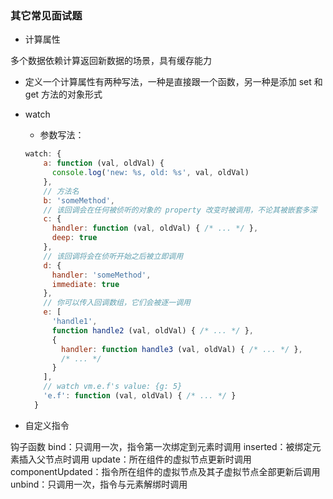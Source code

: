 ### 其它常见面试题

* 计算属性

多个数据依赖计算返回新数据的场景，具有缓存能力

  * 定义一个计算属性有两种写法，一种是直接跟一个函数，另一种是添加 set 和 get 方法的对象形式

* watch

  * 参数写法：

  ```js
  watch: {
      a: function (val, oldVal) {
        console.log('new: %s, old: %s', val, oldVal)
      },
      // 方法名
      b: 'someMethod',
      // 该回调会在任何被侦听的对象的 property 改变时被调用，不论其被嵌套多深
      c: {
        handler: function (val, oldVal) { /* ... */ },
        deep: true
      },
      // 该回调将会在侦听开始之后被立即调用
      d: {
        handler: 'someMethod',
        immediate: true
      },
      // 你可以传入回调数组，它们会被逐一调用
      e: [
        'handle1',
        function handle2 (val, oldVal) { /* ... */ },
        {
          handler: function handle3 (val, oldVal) { /* ... */ },
          /* ... */
        }
      ],
      // watch vm.e.f's value: {g: 5}
      'e.f': function (val, oldVal) { /* ... */ }
    }

  ```

* 自定义指令

钩子函数
bind：只调用一次，指令第一次绑定到元素时调用
inserted：被绑定元素插入父节点时调用
update：所在组件的虚拟节点更新时调用
componentUpdated：指令所在组件的虚拟节点及其子虚拟节点全部更新后调用
unbind：只调用一次，指令与元素解绑时调用
